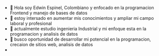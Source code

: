 - 👋 Hola soy Edwin Espinel, Colombiano y enfocado en la programacion Frontend y manejo de bases de datos 
- 👀 estoy intersado en aumentar mis conocimientos y ampliar mi campo laboral y profesional
- 🌱 actualmente estudio ingenieria Industrial y mi enfoque esta en la programacion y analisis de datos
- 💞️ busco oportunidad de desarrollar mi potencial en la programacion, crecaion de sitios web, analisis de datos
- 

<!---
edwinespinelb/edwinespinelb is a ✨ special ✨ repository because its `README.md` (this file) appears on your GitHub profile.
You can click the Preview link to take a look at your changes.
--->
